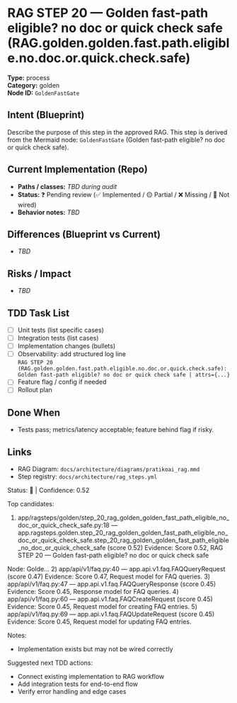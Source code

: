 # RAG STEP 20 — Golden fast-path eligible? no doc or quick check safe (RAG.golden.golden.fast.path.eligible.no.doc.or.quick.check.safe)

**Type:** process  
**Category:** golden  
**Node ID:** `GoldenFastGate`

## Intent (Blueprint)
Describe the purpose of this step in the approved RAG. This step is derived from the Mermaid node: `GoldenFastGate` (Golden fast-path eligible? no doc or quick check safe).

## Current Implementation (Repo)
- **Paths / classes:** _TBD during audit_
- **Status:** ❓ Pending review (✅ Implemented / 🟡 Partial / ❌ Missing / 🔌 Not wired)
- **Behavior notes:** _TBD_

## Differences (Blueprint vs Current)
- _TBD_

## Risks / Impact
- _TBD_

## TDD Task List
- [ ] Unit tests (list specific cases)
- [ ] Integration tests (list cases)
- [ ] Implementation changes (bullets)
- [ ] Observability: add structured log line  
  `RAG STEP 20 (RAG.golden.golden.fast.path.eligible.no.doc.or.quick.check.safe): Golden fast-path eligible? no doc or quick check safe | attrs={...}`
- [ ] Feature flag / config if needed
- [ ] Rollout plan

## Done When
- Tests pass; metrics/latency acceptable; feature behind flag if risky.

## Links
- RAG Diagram: `docs/architecture/diagrams/pratikoai_rag.mmd`
- Step registry: `docs/architecture/rag_steps.yml`


<!-- AUTO-AUDIT:BEGIN -->
Status: 🔌  |  Confidence: 0.52

Top candidates:
1) app/ragsteps/golden/step_20_rag_golden_golden_fast_path_eligible_no_doc_or_quick_check_safe.py:18 — app.ragsteps.golden.step_20_rag_golden_golden_fast_path_eligible_no_doc_or_quick_check_safe.step_20_rag_golden_golden_fast_path_eligible_no_doc_or_quick_check_safe (score 0.52)
   Evidence: Score 0.52, RAG STEP 20 — Golden fast-path eligible? no doc or quick check safe

Node: Golde...
2) app/api/v1/faq.py:40 — app.api.v1.faq.FAQQueryRequest (score 0.47)
   Evidence: Score 0.47, Request model for FAQ queries.
3) app/api/v1/faq.py:47 — app.api.v1.faq.FAQQueryResponse (score 0.45)
   Evidence: Score 0.45, Response model for FAQ queries.
4) app/api/v1/faq.py:60 — app.api.v1.faq.FAQCreateRequest (score 0.45)
   Evidence: Score 0.45, Request model for creating FAQ entries.
5) app/api/v1/faq.py:69 — app.api.v1.faq.FAQUpdateRequest (score 0.45)
   Evidence: Score 0.45, Request model for updating FAQ entries.

Notes:
- Implementation exists but may not be wired correctly

Suggested next TDD actions:
- Connect existing implementation to RAG workflow
- Add integration tests for end-to-end flow
- Verify error handling and edge cases
<!-- AUTO-AUDIT:END -->